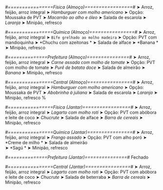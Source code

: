 
*#================Física (Almoço)=================#*
➤ Arroz, feijão, arroz integral
➤ *Hamburguer com molho americano*
➤ Opção: Moussaka de PVT
➤ *Macarrão ao alho e óleo*
➤ Salada de escarola
➤ *Laranja*
➤ Minipão, refresco

*#================Química (Almoço)================#*
➤ Arroz, feijão, arroz integral
➤ `Bife grelhado ao molho madeira`
➤ Opção: PVT com mandioquinha 
➤ *Chuchu com azeitonas *
➤ Salada de alface 
➤ *Banana *
➤ Minipão, refresco

*#==============Prefeitura (Almoço)===============#*
➤ Arroz, feijão, arroz integral
➤ *Carne assada com molho de tomate*
➤ Opção: PVT com molho de tomate
➤ *Purê de batata doce*
➤ Salada de almeirão
➤ *Banana*
➤ Minipão, refresco

*#================Central (Almoço)================#*
➤ Arroz, feijão, arroz integral
➤ *Hamburguer com molho americano*
➤ Opção: Moussaka de PVT
➤ *Abobrinha à juliana*
➤ Salada de escarola
➤ *Laranja*
➤ Minipão, refresco
%

*#================Física (Jantar)=================#*
➤ Arroz, feijão, arroz integral
➤ *Lagarto com molho roti*
➤ Opção: PVT com abóbora e leite de coco
➤ *Chucrute*
➤ Salada de alface
➤ *Barra de cereais*
➤ Minipão, refresco

*#================Química (Jantar)================#*
➤ Arroz, feijão, arroz integral
➤ *Frango assado*
➤ Opção: PVT com alho poró 
➤ *Creme de milho *
➤ Salada de almeirão  
➤ *Sagú 	*
➤ Minipão, refresco

*#==============Prefeitura (Jantar)===============#*
Fechado

*#================Central (Jantar)================#*
➤ Arroz, feijão, arroz integral
➤ *Lagarto com molho roti*
➤ Opção: PVT com abóbora e leite de coco
➤ *Chucrute*
➤ Salada de beterraba
➤ *Barra de cereais*
➤ Minipão, refresco

